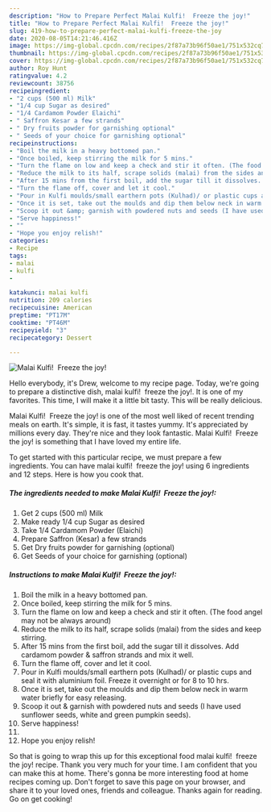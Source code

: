 ```yaml
---
description: "How to Prepare Perfect Malai Kulfi!  Freeze the joy!"
title: "How to Prepare Perfect Malai Kulfi!  Freeze the joy!"
slug: 419-how-to-prepare-perfect-malai-kulfi-freeze-the-joy
date: 2020-08-05T14:21:46.416Z
image: https://img-global.cpcdn.com/recipes/2f87a73b96f50ae1/751x532cq70/malai-kulfi-freeze-the-joy-recipe-main-photo.jpg
thumbnail: https://img-global.cpcdn.com/recipes/2f87a73b96f50ae1/751x532cq70/malai-kulfi-freeze-the-joy-recipe-main-photo.jpg
cover: https://img-global.cpcdn.com/recipes/2f87a73b96f50ae1/751x532cq70/malai-kulfi-freeze-the-joy-recipe-main-photo.jpg
author: Roy Hunt
ratingvalue: 4.2
reviewcount: 38756
recipeingredient:
- "2 cups (500 ml) Milk"
- "1/4 cup Sugar as desired"
- "1/4 Cardamom Powder Elaichi"
- " Saffron Kesar a few strands"
- " Dry fruits powder for garnishing optional"
- " Seeds of your choice for garnishing optional"
recipeinstructions:
- "Boil the milk in a heavy bottomed pan."
- "Once boiled, keep stirring the milk for 5 mins."
- "Turn the flame on low and keep a check and stir it often. (The food angel may not be always around)"
- "Reduce the milk to its half, scrape solids (malai) from the sides and keep stirring."
- "After 15 mins from the first boil, add the sugar till it dissolves. Add cardamom powder &amp; saffron strands and mix it well."
- "Turn the flame off, cover and let it cool."
- "Pour in Kulfi moulds/small earthern pots (Kulhad)/ or plastic cups and seal it with aluminium foil. Freeze it overnight or for 8 to 10 hrs."
- "Once it is set, take out the moulds and dip them below neck in warm water briefly for easy releasing."
- "Scoop it out &amp; garnish with powdered nuts and seeds (I have used sunflower seeds, white and green pumpkin seeds)."
- "Serve happiness!"
- ""
- "Hope you enjoy relish!"
categories:
- Recipe
tags:
- malai
- kulfi
- 

katakunci: malai kulfi  
nutrition: 209 calories
recipecuisine: American
preptime: "PT17M"
cooktime: "PT46M"
recipeyield: "3"
recipecategory: Dessert

---
```



![Malai Kulfi!  Freeze the joy!](https://img-global.cpcdn.com/recipes/2f87a73b96f50ae1/751x532cq70/malai-kulfi-freeze-the-joy-recipe-main-photo.jpg)

Hello everybody, it's Drew, welcome to my recipe page. Today, we're going to prepare a distinctive dish, malai kulfi!  freeze the joy!. It is one of my favorites. This time, I will make it a little bit tasty. This will be really delicious.



Malai Kulfi!  Freeze the joy! is one of the most well liked of recent trending meals on earth. It's simple, it is fast, it tastes yummy. It's appreciated by millions every day. They're nice and they look fantastic. Malai Kulfi!  Freeze the joy! is something that I have loved my entire life.


To get started with this particular recipe, we must prepare a few ingredients. You can have malai kulfi!  freeze the joy! using 6 ingredients and 12 steps. Here is how you cook that.

<!--inarticleads1-->

##### The ingredients needed to make Malai Kulfi!  Freeze the joy!:

1. Get 2 cups (500 ml) Milk
1. Make ready 1/4 cup Sugar as desired
1. Take 1/4 Cardamom Powder (Elaichi)
1. Prepare  Saffron (Kesar) a few strands
1. Get  Dry fruits powder for garnishing (optional)
1. Get  Seeds of your choice for garnishing (optional)




<!--inarticleads2-->

##### Instructions to make Malai Kulfi!  Freeze the joy!:

1. Boil the milk in a heavy bottomed pan.
1. Once boiled, keep stirring the milk for 5 mins.
1. Turn the flame on low and keep a check and stir it often. (The food angel may not be always around)
1. Reduce the milk to its half, scrape solids (malai) from the sides and keep stirring.
1. After 15 mins from the first boil, add the sugar till it dissolves. Add cardamom powder &amp; saffron strands and mix it well.
1. Turn the flame off, cover and let it cool.
1. Pour in Kulfi moulds/small earthern pots (Kulhad)/ or plastic cups and seal it with aluminium foil. Freeze it overnight or for 8 to 10 hrs.
1. Once it is set, take out the moulds and dip them below neck in warm water briefly for easy releasing.
1. Scoop it out &amp; garnish with powdered nuts and seeds (I have used sunflower seeds, white and green pumpkin seeds).
1. Serve happiness!
1. 
1. Hope you enjoy relish!




So that is going to wrap this up for this exceptional food malai kulfi!  freeze the joy! recipe. Thank you very much for your time. I am confident that you can make this at home. There's gonna be more interesting food at home recipes coming up. Don't forget to save this page on your browser, and share it to your loved ones, friends and colleague. Thanks again for reading. Go on get cooking!
